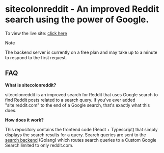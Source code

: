 # sitecolonreddit - An improved Reddit search using the power of Google.

To view the live site: [click here](https://sitecolonreddit.onrender.com/)

> [!NOTE]  
> The backend server is currently on a free plan and may take up to a minute to respond to the first request.

## FAQ
**What is sitecolonreddit?**

sitecolonreddit is an improved search for Reddit that uses Google search to find Reddit posts related to a search query. If you've ever added "site:reddit.com" to the end of a Google search, that's exactly what this does.

**How does it work?**

This repository contains the frontend code (React + Typescript) that simply displays the search results for a query. Search queries are sent to the [search backend](https://github.com/cbrown4652/sitecolonreddit-backend-go) (Golang) which routes search queries to a Custom Google Search limited to only reddit.com.
